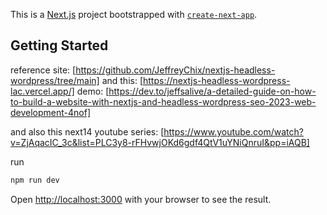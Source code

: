 This is a [Next.js](https://nextjs.org/) project bootstrapped with [`create-next-app`](https://github.com/vercel/next.js/tree/canary/packages/create-next-app).

## Getting Started

reference site: [https://github.com/JeffreyChix/nextjs-headless-wordpress/tree/main]
and this: [https://nextjs-headless-wordpress-lac.vercel.app/]
demo: [https://dev.to/jeffsalive/a-detailed-guide-on-how-to-build-a-website-with-nextjs-and-headless-wordpress-seo-2023-web-development-4nof]

and also this next14 youtube series:
[https://www.youtube.com/watch?v=ZjAqacIC_3c&list=PLC3y8-rFHvwjOKd6gdf4QtV1uYNiQnruI&pp=iAQB]

run
```bash
npm run dev
```

Open [http://localhost:3000](http://localhost:3000) with your browser to see the result.